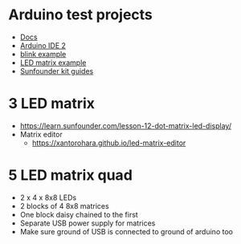# Arduino test projects

* [Docs](https://docs.arduino.cc/learn/starting-guide/getting-started-arduino#a-typical-workflow)
* [Arduino IDE 2](https://docs.arduino.cc/software/ide-v2)
* [blink example](https://docs.arduino.cc/built-in-examples/digital/BlinkWithoutDelay)
* [LED matrix example](https://docs.arduino.cc/built-in-examples/display/RowColumnScanning)
* [Sunfounder kit guides](https://learn.sunfounder.com/category/super-kit-v2-0-for-arduino/)


# 3 LED matrix
* https://learn.sunfounder.com/lesson-12-dot-matrix-led-display/
* Matrix editor
    * https://xantorohara.github.io/led-matrix-editor

# 5 LED matrix quad
* 2 x 4 x 8x8 LEDs
* 2 blocks of 4 8x8 matrices
* One block daisy chained to the first
* Separate USB power supply for matrices
* Make sure ground of USB is connected to ground of arduino too
